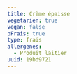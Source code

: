 ```yaml
---
title: Crème épaisse
vegetarien: true
vegan: false
pFrais: true
type: frais
allergenes:
  - Produit laitier
uuid: 19bd9721
---
```


